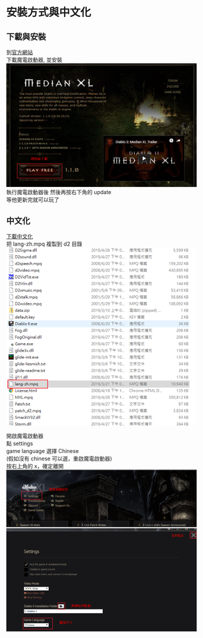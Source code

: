 # 安裝方式與中文化

## 下載與安裝

到[官方網站](https://www.median-xl.com/)  
下載魔電啟動器, 並安裝
![install](./images/image01.png)
執行魔電啟動器後
然後再按右下角的 update  
等他更新完就可以玩了

## 中文化

[下載中文化](https://drive.google.com/drive/folders/1BaqqQl0il6Gsm-zw7G9fope7qcjy1B4s)  
把 lang-zh.mpq 複製到 d2 目錄
![lang-zh.mpq](./images/image02.png)

開啟魔電啟動器  
點 settings  
game language 選擇 Chinese  
(假如沒有 chinese 可以選，重啟魔電啟動器)  
按右上角的 x，確定離開
![魔電啟動器](./images/image03.png)
![language](./images/image04.png)
